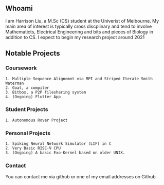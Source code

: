 ## Whoami

I am Harrison Liu, a M.Sc (CS) student at the Univerist of Melbourne. My main area of interest is typically cross discplinary and tend to involve Mathematicts, Electrical Engineering and bits and pieces of Biology in addition to CS. I expect to begin my research project around 2021

## Notable Projects
### Coursework
    1. Multiple Sequence Alignemnt via MPI and Striped Iterate Smith Waterman
    2. Goat, a compiler
    3. Bitbox, a P2P filesharing system
    4. (Ongoing) Flutter App
### Student Projects
    1. Autonomous Rover Project
### Personal Projects 
    1. Spiking Neural Network Simulator (LIF) in C
    2. Very Basic RISC-V CPU
    3. (Ongoing) A basic Exo-Kernel based on older UNIX.  


### Contact

You can contact me via github or one of my email addresses on Github
